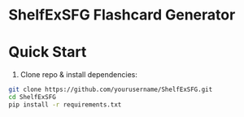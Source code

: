 # ShelfExSFG Flashcard Generator

# Quick Start
1. Clone repo & install dependencies:
```bash
git clone https://github.com/yourusername/ShelfExSFG.git
cd ShelfExSFG
pip install -r requirements.txt